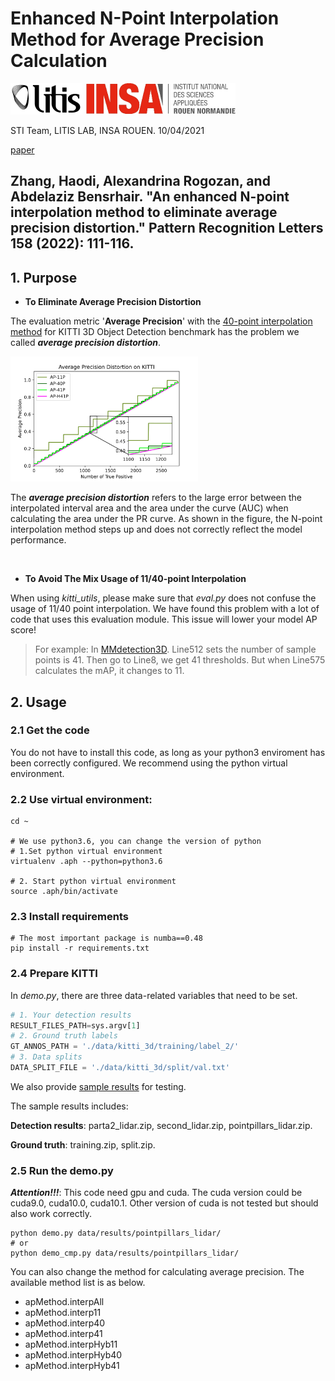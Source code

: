 # Enhanced N-Point Interpolation Method for Average Precision Calculation

<div align="left">
  <img src="resource/litis_100.png" height="50"/>
  <img src="resource/insa_100.jpg" height="50"/>
</div>

STI Team, LITIS LAB, INSA ROUEN. 10/04/2021

[paper](https://www.sciencedirect.com/science/article/abs/pii/S016786552200126X)

Zhang, Haodi, Alexandrina Rogozan, and Abdelaziz Bensrhair. "An enhanced N-point interpolation method to eliminate average precision distortion." Pattern Recognition Letters 158 (2022): 111-116.
---

## 1. Purpose

- **To Eliminate Average Precision Distortion**

The evaluation metric '**Average Precision**' with the [40-point interpolation method](https://research.mapillary.com/img/publications/MonoDIS.pdf) for KITTI 3D Object Detection benchmark has the problem we called ***average precision distortion***.

<div align="left">
  <img src="resource/ap_distortion.jpg" height="200"/>
</div>

The ***average precision distortion*** refers to the large error between the interpolated interval area and the area under the curve (AUC) when calculating the area under the PR curve. As shown in the figure, the N-point interpolation method steps up and does not correctly reflect the model performance.

<br/> 

- **To Avoid The Mix Usage of 11/40-point Interpolation**

When using *kitti_utils*, please make sure that *eval.py* does not confuse the usage of 11/40 point interpolation. We have found this problem with a lot of code that uses this evaluation module. This issue will lower your model AP score!

> For example: In [MMdetection3D](https://github.com/open-mmlab/mmdetection3d/blob/master/mmdet3d/core/evaluation/kitti_utils/eval.py). Line512 sets the number of sample points is 41. Then go to Line8, we get 41 thresholds. But when Line575 calculates the mAP, it changes to 11.

## 2. Usage

### 2.1 Get the code
You do not have to install this code, as long as your python3 enviroment has been correctly configured. We recommend using the python virtual environment.

### 2.2 Use virtual environment:
```shell
cd ~

# We use python3.6, you can change the version of python
# 1.Set python virtual environment
virtualenv .aph --python=python3.6

# 2. Start python virtual environment
source .aph/bin/activate
```

### 2.3 Install requirements
```shell
# The most important package is numba==0.48
pip install -r requirements.txt
```

### 2.4 Prepare KITTI

In *demo.py*, there are three data-related variables that need to be set.

```python
# 1. Your detection results
RESULT_FILES_PATH=sys.argv[1] 
# 2. Ground truth labels
GT_ANNOS_PATH = './data/kitti_3d/training/label_2/'
# 3. Data splits
DATA_SPLIT_FILE = './data/kitti_3d/split/val.txt'
```

We also provide [sample results](https://drive.google.com/drive/folders/1VHfQoepyTE4sVk41ExTz6L8pwINrPjK-?usp=sharing) for testing.

The sample results includes: 

**Detection results**: parta2_lidar.zip, second_lidar.zip, pointpillars_lidar.zip.

**Ground truth**: training.zip, split.zip.


### 2.5 Run the demo.py

***Attention!!!***: This code need gpu and cuda. The cuda version could be cuda9.0, cuda10.0, cuda10.1. Other version of cuda is not tested but should also work correctly.

```shell
python demo.py data/results/pointpillars_lidar/
# or
python demo_cmp.py data/results/pointpillars_lidar/
```

You can also change the method for calculating average precision. The available method list is as below.

- apMethod.interpAll 
- apMethod.interp11
- apMethod.interp40
- apMethod.interp41
- apMethod.interpHyb11
- apMethod.interpHyb40
- apMethod.interpHyb41

